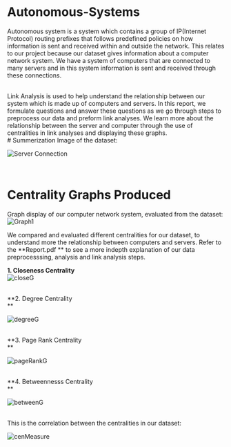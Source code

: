# Autonomous-Systems
Autonomous system is a system which contains a group of IP(Internet Protocol) routing prefixes
that follows predefined policies on how information is sent and received within and outside the
network. This relates to our project because our dataset gives information about a computer
network system. We have a system of computers that are connected to many servers and in this
system information is sent and received through these connections.

<br>
Link Analysis is used to help understand the relationship between our system which is made up
of computers and servers. In this report, we formulate questions and answer these questions as
we go through steps to preprocess our data and preform link analyses. We learn more about the
relationship between the server and computer through the use of centralities in link analyses and
displaying these graphs.

<br>
# Summerization Image of the dataset:<br>

![Server Connection](https://user-images.githubusercontent.com/44726422/231736691-a4a1a455-31ce-45dc-8eaf-5b2bf67d1ac1.png)

<br>

# Centrality Graphs Produced
Graph display of our computer network system, evaluated from the dataset:<br>
![Graph1](https://user-images.githubusercontent.com/44726422/231736663-645a2463-9d1f-456b-82c7-4b880439a404.png)

We compared and evaluated different centralities for our dataset, to understand more the relationship between computers and servers. Refer to the **Report.pdf ** to see a more indepth explanation of our data preprocesssing, analysis and link analysis steps.<br>

**1. Closeness Centrality<br>**
![closeG](https://user-images.githubusercontent.com/44726422/231739239-7ab6be55-611c-47a9-827d-be47d9ae92b9.png)

  
<br>
**2. Degree Centrality<br>**

  ![degreeG](https://user-images.githubusercontent.com/44726422/231739267-543da6d6-86f1-49da-81da-9129aa7a4948.png)


<br>
**3. Page Rank Centrality<br>**

  ![pageRankG](https://user-images.githubusercontent.com/44726422/231739502-9de4588b-e2ce-4be6-8b80-3578d0162e3f.png)

  
<br>
**4. Betweennesss Centrality<br>**

![betweenG](https://user-images.githubusercontent.com/44726422/231739521-224220ad-24c0-4d8a-bed6-e3dc2631072b.png)


<br>
This is the correlation between the centralities in our dataset:<br>
  
![cenMeasure](https://user-images.githubusercontent.com/44726422/231737881-0c8ba8f9-27a1-4052-95e6-b970debfbd0a.png)
